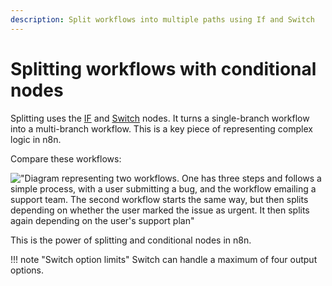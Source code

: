 ```yaml
---
description: Split workflows into multiple paths using If and Switch
---
```


# Splitting workflows with conditional nodes

Splitting uses the [IF](/integrations/builtin/core-nodes/n8n-nodes-base.if/) and [Switch](/integrations/builtin/core-nodes/n8n-nodes-base.switch/) nodes. It turns a single-branch workflow into a multi-branch workflow. This is a key piece of representing complex logic in n8n.

Compare these workflows:

!["Diagram representing two workflows. One has three steps and follows a simple process, with a user submitting a bug, and the workflow emailing a support team. The second workflow starts the same way, but then splits depending on whether the user marked the issue as urgent. It then splits again depending on the user's support plan"](/_images/flow-logic/splitting/single-multi-branch-workflow.png)

This is the power of splitting and conditional nodes in n8n.

!!! note "Switch option limits"
	Switch can handle a maximum of four output options.
